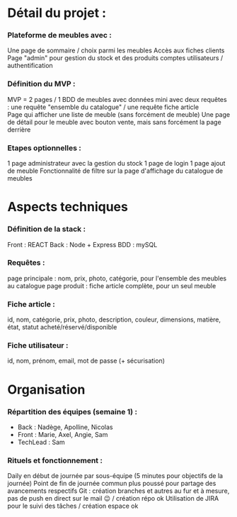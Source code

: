 # Détail du projet :

### Plateforme de meubles avec : 
Une page de sommaire / choix parmi les meubles
Accès aux fiches clients
Page "admin" pour gestion du stock et des produits
comptes utilisateurs / authentification

### Définition du MVP : 
MVP = 2 pages / 1 BDD de meubles avec données mini avec deux requêtes : une requête "ensemble du catalogue" / une requête fiche article  
Page qui afficher une liste de meuble (sans forcément de meuble)
Une page de détail pour le meuble
avec bouton vente, mais sans forcément la page derrière

### Etapes optionnelles :
1 page administrateur avec la gestion du stock 
1 page de login
1 page ajout de meuble
Fonctionnalité de filtre sur la page d'affichage du catalogue de meubles

# Aspects techniques

### Définition de la stack : 
Front : REACT
Back : Node + Express
BDD :  mySQL

### Requêtes : 
page principale : nom, prix, photo, catégorie, pour l'ensemble des meubles au catalogue
page produit : fiche article complète, pour un seul meuble

### Fiche article : 
id, nom, catégorie, prix, photo, description, couleur, dimensions, matière, état, statut acheté/réservé/disponible

### Fiche utilisateur : 
id, nom, prénom, email, mot de passe (+ sécurisation)

# Organisation

### Répartition des équipes (semaine 1) : 
- Back : Nadège, Apolline, Nicolas
- Front : Marie, Axel, Angie, Sam
- TechLead : Sam

### Rituels et fonctionnement : 
Daily en début de journée par sous-équipe (5 minutes pour objectifs de la journée)
Point de fin de journée commun plus poussé pour partage des avancements respectifs
Git : création branches et autres au fur et à mesure, pas de push en direct sur le mail 😉 / création répo ok
Utilisation de JIRA pour le suivi des tâches / création espace ok
